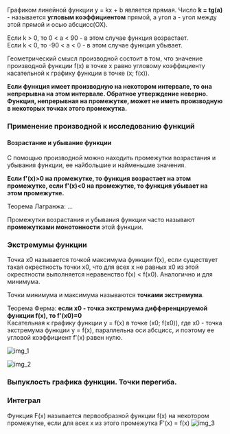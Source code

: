 Графиком линейной функции y = kx + b является прямая. Число **k = tg(a)** - называется **угловым коэффициентом** прямой, а угол а - угол между этой прямой и осью абсцисс(ОХ).  

Если k > 0, то 0 < a < 90 - в этом случае функция возрастает.  
Если k < 0, то -90 < a < 0 - в этом случае функция убывает.  

Геометрический смысл производной состоит в том, что значение производной функции f(x) в точке x равно угловому коэффициенту касательной к графику функции в точке (x; f(x)).  

**Если функция имеет производную на некотором интервале, то она непрерывна на этом интервале. Обратное утверждение неверно. Функция, непрерывная на промежутке, может не иметь производную в некоторых точках этого промежутка.**  

### Применение производной к исследованию функций  
#### Возрастание и убывание функции  
С помощью производной можно находить промежутки возрастания и убывания функции, ее найбольшие и найменьшие значения. 

**Если f'(x)>0 на промежутке, то функция возрастает на этом промежутке, если f'(x)<0 на промежутке, то функция убывает на этом промежутке.**  

Теорема Лагранжа: ...  

Промежутки возрастания и убывания функции часто называют **промежутками монотонности** этой функции.   

### Экстремумы функции  
Точка х0 называется точкой максимума функции f(x), если существует такая окрестность точки х0, что для всех x не равных х0 из этой окрестности выполняется неравенство f(x) < f(x0). Аналогично и для минимума.  

Точки минимума и максимума называются **точками экстремума**.  

Теорема Ферма: **если х0 - точка экстремума дифференцируемой функции f(x), то f'(x0)=0**  
Касательная к графику функции y = f(x) в точке (x0; f(x0)), где x0 - точка экстремума функции y = f(x), параллельна оси абсцисс, и поэтому ее угловой коэффициент f'(x) равен нулю.

![img_1](https://user-images.githubusercontent.com/35499834/46029305-4f034380-c0f3-11e8-9dd8-a0dbd9102f98.png)

![img_2](https://user-images.githubusercontent.com/35499834/46029334-66423100-c0f3-11e8-8362-4cd09880d546.png)

### Выпуклость графика функции. Точки перегиба.  


### Интеграл  
Функция F(x) называется первообразной функции f(x) на некотором промежутке, если для всех x из этого промежутка F'(x) = f(x) 
![img_3](https://user-images.githubusercontent.com/35499834/46030996-fbdfbf80-c0f7-11e8-807a-db38715d2f14.png)

